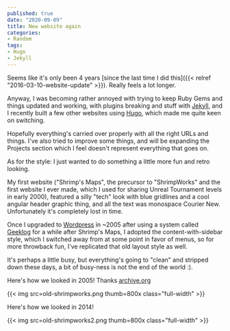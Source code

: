 ```yaml
---
published: true
date: "2020-09-09"
title: New website again
categories:
- Random
tags:
- Hugo
- Jekyll
---
```


Seems like it's only been 4 years 
[since the last time I did this]({{< relref "2016-03-10-website-update" >}}). 
Really feels a lot longer.

Anyway, I was becoming rather annoyed with trying to keep Ruby Gems and things
updated and working, with plugins breaking and stuff with [Jekyll](https://jekyllrb.com/),
and I recently built a few other websites using [Hugo](https://gohugo.io), 
which made me quite keen on switching.

Hopefully everything's carried over properly with all the right URLs and things.
I've also tried to improve some things, and will be expanding the Projects 
section which I feel doesn't represent everything that goes on.

As for the style: I just wanted to do something a little more fun and retro
looking. 

My first website ("Shrimp's Maps", the precursor to "ShrimpWorks" and the first 
website I ever made, which I used for sharing Unreal Tournament levels in 
early 2000), featured a silly "tech" look with blue gridlines and a cool 
angular header graphic thing, and all the text was monospace Courier New.
Unfortunately it's completely lost in time.

Once I upgraded to [Wordpress](https://wordpress.org/) in ~2005 after using 
a system called [Geeklog](https://www.geeklog.net/) for a while after Shrimp's
Maps, I adopted the content-with-sidebar style, which I switched away from at
some point in favor of menus, so for more throwback fun, I've replicated that
old layout style as well.

It's perhaps a little busy, but everything's going to "clean" and stripped
down these days, a bit of busy-ness is not the end of the world :).

Here's how we looked in 2005! Thanks [archive.org](https://archive.org)

{{< img src=old-shrimpworks.png thumb=800x class="full-width" >}}

Here's how we looked in 2014! 

{{< img src=old-shrimpworks2.png thumb=800x class="full-width" >}}
